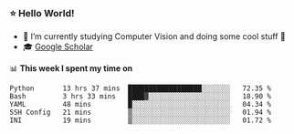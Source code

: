 ### ⭐️ Hello World!

<!--
**hologerry/hologerry** is a ✨ _special_ ✨ repository because its `README.md` (this file) appears on your GitHub profile.

Here are some ideas to get you started:

- 🔭 I’m currently working and studying on Computer Vision
- 🌱 I’m currently learning at Peking University
- 💬 Ask me about 
- 📫 How to reach me: E-mail
- 😄 Pronouns: he/his
- ⚡ Fun fact: Music is the Power
-->


- 🔭 I’m currently studying Computer Vision and doing some cool stuff 🤖
- 🎓 [Google Scholar](https://scholar.google.com/citations?user=3ykqW9wAAAAJ&hl=en)


📊 **This week I spent my time on**

<!--START_SECTION:waka-->

```text
Python       13 hrs 37 mins  ██████████████████░░░░░░░   72.35 %
Bash         3 hrs 33 mins   ████▓░░░░░░░░░░░░░░░░░░░░   18.90 %
YAML         48 mins         █░░░░░░░░░░░░░░░░░░░░░░░░   04.34 %
SSH Config   21 mins         ▒░░░░░░░░░░░░░░░░░░░░░░░░   01.94 %
INI          19 mins         ▒░░░░░░░░░░░░░░░░░░░░░░░░   01.72 %
```

<!--END_SECTION:waka-->
